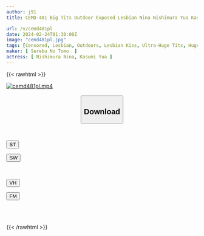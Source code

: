 ```yaml
---
author: j91
title: CEMD-481 Big Tits Outdoor Exposed Lesbian Nina Nishimura Yua Kasumi

url: /v/cemd481pl
date: 2024-02-24T01:30:00Z
image: "cemd481pl.jpg"
tags: [Censored, Lesbian, Outdoors, Lesbian Kiss, Ultra-Huge Tits, Huge Butt	]
maker: [ Serebu No Tomo  ]
actress: [ Nishimura Nina, Kasumi Yua ]
---
```



{{< rawhtml >}}

<div class="video" data-videoid="yb8lqWjBLoI11VO">
    <a href="javascript:;">
        <img src="/v/cemd481pl/cemd481pl.jpg" width="WIDTH" height="HEIGHT" alt="cemd481pl.mp4" loading="lazy">
    </a>
</div>

<script type="text/javascript" src="https://j91.asia/asset/on-demand-st.js"></script>

<br>
  <link rel="stylesheet" href="https://j91.asia/asset/bs5.css">
  
  <center>
  <button class="btn btn-primary" type="button" data-bs-toggle="collapse" data-bs-target=".multi-collapse" aria-expanded="false" aria-controls="multiCollapseExample1 multiCollapseExample2"><h2>Download</h2></button></center>
</p>
<div class="row">
  <div class="col">
    <div class="collapse multi-collapse" id="multiCollapseExample1">
      <div class="card card-body">
	      	      <br>
<div class="buttons">  
<p><a href="https://streamtape.to/v/yb8lqWjBLoI11VO" target="_blank"><button class="btn-hover color-3"><i class="fa fa-download"></i> ST</button></a></p>
<p><a href="https://cdnwish.com/grb3rbaop1fq" target="_blank"><button class="btn-hover color-2"><i class="fa fa-download"></i> SW</button></a></p></div>
    </div>
  </div>
</div>
  <div class="col">
    <div class="collapse multi-collapse" id="multiCollapseExample2">
      <div class="card card-body">
	      <br>
<div class="buttons">
<p><a href="https://vidhidepro.com/f/fqijxwbt2ojq"><button class="btn-hover color-9"><i class="fa fa-download"></i> VH</button></a></p>
<p><a href="https://filemoon.sx/d/uxkbspv11qg1"><button class="btn-hover color-8"><i class="fa fa-download"></i> FM</button></a></p></div>
<br><br>
      </div>
    </div>
  </div>
</div>

{{< /rawhtml >}}
